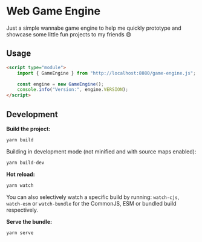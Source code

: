 # Web Game Engine

Just a simple wannabe game engine to help me quickly prototype and showcase some little fun projects to my friends :smile:

## Usage

```html
<script type="module">
    import { GameEngine } from "http://localhost:8080/game-engine.js";

    const engine = new GameEngine();
    console.info("Version:", engine.VERSION);
</script>
```

## Development

**Build the project:**

```bash
yarn build
```

Building in development mode (not minified and with source maps enabled):

```bash
yarn build-dev
```

**Hot reload:**

```bash
yarn watch
```

You can also selectively watch a specific build by running: `watch-cjs`, `watch-esm` or `watch-bundle` for the CommonJS, ESM or bundled build respectively.

**Serve the bundle:**

```bash
yarn serve
```
